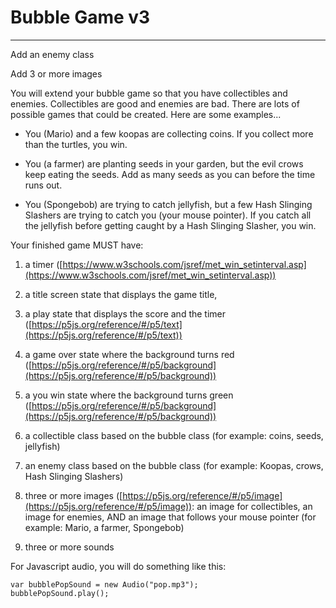# Bubble Game v3
---

Add an enemy class

Add 3 or more images

You will extend your bubble game so that you have collectibles and enemies. Collectibles are good and enemies are bad. There are lots of possible games that could be created. Here are some examples...

  - You (Mario) and a few koopas are collecting coins. If you collect more than the turtles, you win.

  - You (a farmer) are planting seeds in your garden, but the evil crows keep eating the seeds. Add as many seeds as you can before the time runs out.

  - You (Spongebob) are trying to catch jellyfish, but a few Hash Slinging Slashers are trying to catch you (your mouse pointer). If you catch all the jellyfish before getting caught by a Hash Slinging Slasher, you win.

Your finished game MUST have:

  1. a timer ([https://www.w3schools.com/jsref/met_win_setinterval.asp](https://www.w3schools.com/jsref/met_win_setinterval.asp))

  1. a title screen state that displays the game title, 
  
  1. a play state that displays the score and the timer ([https://p5js.org/reference/#/p5/text](https://p5js.org/reference/#/p5/text))

  1. a game over state where the background turns red ([https://p5js.org/reference/#/p5/background](https://p5js.org/reference/#/p5/background))
  
  1. a you win state where the background turns green ([https://p5js.org/reference/#/p5/background](https://p5js.org/reference/#/p5/background))

  1. a collectible class based on the bubble class (for example: coins, seeds, jellyfish)

  1. an enemy class based on the bubble class (for example: Koopas, crows, Hash Slinging Slashers)

  1. three or more images ([https://p5js.org/reference/#/p5/image](https://p5js.org/reference/#/p5/image)): an image for collectibles, an image for enemies, AND an image that follows your mouse pointer (for example: Mario, a farmer, Spongebob)

  1. three or more sounds


For Javascript audio, you will do something like this:
```
var bubblePopSound = new Audio("pop.mp3");
bubblePopSound.play();
```